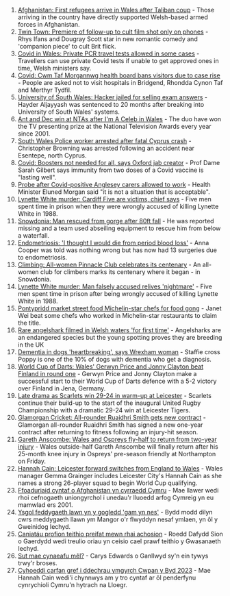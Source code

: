 1. [Afghanistan: First refugees arrive in Wales after Taliban coup](https://www.bbc.co.uk/news/uk-wales-58510294?at_medium=RSS&at_campaign=KARANGA) - Those arriving in the country have directly supported Welsh-based armed forces in Afghanistan.
2. [Twin Town: Premiere of follow-up to cult film shot only on phones](https://www.bbc.co.uk/news/uk-wales-58504522?at_medium=RSS&at_campaign=KARANGA) - Rhys Ifans and Dougray Scott star in new romantic comedy and 'companion piece' to cult Brit flick.
3. [Covid in Wales: Private PCR travel tests allowed in some cases](https://www.bbc.co.uk/news/uk-wales-politics-58501898?at_medium=RSS&at_campaign=KARANGA) - Travellers can use private Covid tests if unable to get approved ones in time, Welsh ministers say.
4. [Covid: Cwm Taf Morgannwg health board bans visitors due to case rise](https://www.bbc.co.uk/news/uk-wales-58506230?at_medium=RSS&at_campaign=KARANGA) - People are asked not to visit hospitals in Bridgend, Rhondda Cynon Taf and Merthyr Tydfil.
5. [University of South Wales: Hacker jailed for selling exam answers](https://www.bbc.co.uk/news/uk-wales-58502963?at_medium=RSS&at_campaign=KARANGA) - Hayder Aljayyash was sentenced to 20 months after breaking into University of South Wales' systems.
6. [Ant and Dec win at NTAs after I'm A Celeb in Wales](https://www.bbc.co.uk/news/entertainment-arts-58509117?at_medium=RSS&at_campaign=KARANGA) - The duo have won the TV presenting prize at the National Television Awards every year since 2001.
7. [South Wales Police worker arrested after fatal Cyprus crash](https://www.bbc.co.uk/news/uk-wales-58502962?at_medium=RSS&at_campaign=KARANGA) - Christopher Browning was arrested following an accident near Esentepe, north Cyprus.
8. [Covid: Boosters not needed for all, says Oxford jab creator](https://www.bbc.co.uk/news/uk-58507436?at_medium=RSS&at_campaign=KARANGA) - Prof Dame Sarah Gilbert says immunity from two doses of a Covid vaccine is "lasting well".
9. [Probe after Covid-positive Anglesey carers allowed to work](https://www.bbc.co.uk/news/uk-wales-58506228?at_medium=RSS&at_campaign=KARANGA) - Health Minister Eluned Morgan said "it is not a situation that is acceptable".
10. [Lynette White murder: Cardiff Five are victims, chief says](https://www.bbc.co.uk/news/uk-wales-58490038?at_medium=RSS&at_campaign=KARANGA) - Five men spent time in prison when they were wrongly accused of killing Lynette White in 1988.
11. [Snowdonia: Man rescued from gorge after 80ft fall](https://www.bbc.co.uk/news/uk-wales-58507015?at_medium=RSS&at_campaign=KARANGA) - He was reported missing and a team used abseiling equipment to rescue him from below a waterfall.
12. [Endometriosis: 'I thought I would die from period blood loss'](https://www.bbc.co.uk/news/uk-wales-58506814?at_medium=RSS&at_campaign=KARANGA) - Anna Cooper was told was nothing wrong but has now had 13 surgeries due to endometriosis.
13. [Climbing: All-women Pinnacle Club celebrates its centenary](https://www.bbc.co.uk/news/uk-wales-58496185?at_medium=RSS&at_campaign=KARANGA) - An all-women club for climbers marks its centenary where it began - in Snowdonia.
14. [Lynette White murder: Man falsely accused relives 'nightmare'](https://www.bbc.co.uk/news/uk-wales-58493595?at_medium=RSS&at_campaign=KARANGA) - Five men spent time in prison after being wrongly accused of killing Lynette White in 1988.
15. [Pontypridd market street food Michelin-star chefs for food gong](https://www.bbc.co.uk/news/uk-wales-58487867?at_medium=RSS&at_campaign=KARANGA) - Janet Wei beat some chefs who worked in Michelin-star restaurants to claim the title.
16. [Rare angelshark filmed in Welsh waters 'for first time'](https://www.bbc.co.uk/news/uk-wales-58479544?at_medium=RSS&at_campaign=KARANGA) - Angelsharks are an endangered species but the young spotting proves they are breeding in the UK
17. [Dementia in dogs 'heartbreaking', says Wrexham woman](https://www.bbc.co.uk/news/uk-wales-58470012?at_medium=RSS&at_campaign=KARANGA) - Staffie cross Poppy is one of the 10% of dogs with dementia who get a diagnosis.
18. [World Cup of Darts: Wales' Gerwyn Price and Jonny Clayton beat Finland in round one](https://www.bbc.co.uk/sport/darts/58479355?at_medium=RSS&at_campaign=KARANGA) - Gerwyn Price and Jonny Clayton make a successful start to their World Cup of Darts defence with a 5-2 victory over Finland in Jena, Germany.
19. [Late drama as Scarlets win 29-24 in warm-up at Leicester](https://www.bbc.co.uk/sport/rugby-union/58506819?at_medium=RSS&at_campaign=KARANGA) - Scarlets continue their build-up to the start of the inaugural United Rugby Championship with a dramatic 29-24 win at Leicester Tigers.
20. [Glamorgan Cricket: All-rounder Ruaidhri Smith gets new contract](https://www.bbc.co.uk/sport/cricket/58514153?at_medium=RSS&at_campaign=KARANGA) - Glamorgan all-rounder Ruaidhri Smith has signed a new one-year contract after returning to fitness following an injury-hit season.
21. [Gareth Anscombe: Wales and Ospreys fly-half to return from two-year injury](https://www.bbc.co.uk/sport/rugby-union/58503832?at_medium=RSS&at_campaign=KARANGA) - Wales outside-half Gareth Anscombe will finally return after his 25-month knee injury in Ospreys' pre-season friendly at Northampton on Friday.
22. [Hannah Cain: Leicester forward switches from England to Wales](https://www.bbc.co.uk/sport/football/58491857?at_medium=RSS&at_campaign=KARANGA) - Wales manager Gemma Grainger includes Leicester City's Hannah Cain as she names a strong 26-player squad to begin World Cup qualifying.
23. [Ffoaduriaid cyntaf o Afghanistan yn cyrraedd Cymru](https://www.bbc.co.uk/newyddion/58505064?at_medium=RSS&at_campaign=KARANGA) - Mae llawer wedi rhoi cefnogaeth uniongyrchol i unedau'r lluoedd arfog Cymreig yn eu mamwlad ers 2001.
24. [Ysgol feddygaeth lawn yn y gogledd 'gam yn nes'](https://www.bbc.co.uk/newyddion/58509587?at_medium=RSS&at_campaign=KARANGA) - Bydd modd dilyn cwrs meddygaeth llawn ym Mangor o'r flwyddyn nesaf ymlaen, yn ôl y Gweinidog Iechyd.
25. [Caniatáu profion teithio preifat mewn rhai achosion](https://www.bbc.co.uk/newyddion/58512989?at_medium=RSS&at_campaign=KARANGA) - Roedd Dafydd Sion o Gaerdydd wedi treulio oriau yn ceisio cael prawf teithio y Gwasanaeth Iechyd.
26. [Sut mae cynaeafu mêl?](https://www.bbc.co.uk/newyddion/58502547?at_medium=RSS&at_campaign=KARANGA) - Carys Edwards o Ganllwyd sy'n ein tywys trwy'r broses.
27. [Cyhoeddi carfan gref i ddechrau ymgyrch Cwpan y Byd 2023](https://www.bbc.co.uk/newyddion/58500097?at_medium=RSS&at_campaign=KARANGA) - Mae Hannah Cain wedi'i chynnwys am y tro cyntaf ar ôl penderfynu cynrychioli Cymru'n hytrach na Lloegr.

